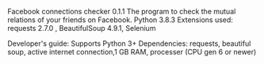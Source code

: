 Facebook connections checker 0.1.1 
The program to check the mutual relations of your friends on Facebook. 
Python 3.8.3 
Extensions used: requests 2.7.0 , BeautifulSoup 4.9.1, Selenium

Developer's guide: Supports Python 3+ Dependencies: requests, beautiful soup, active internet connection,1 GB RAM, processer (CPU gen 6 or newer)





